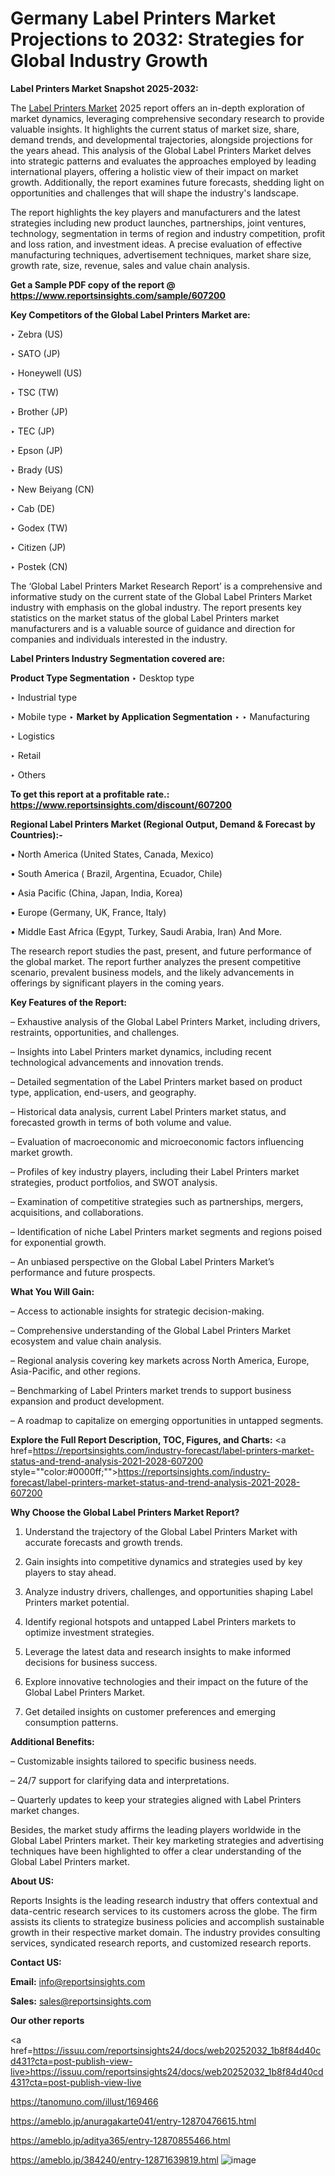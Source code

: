 # Germany Label Printers Market Projections to 2032: Strategies for Global Industry Growth

<strong>Label Printers Market Snapshot 2025-2032:</strong>

The <a href=https://www.reportsinsights.com/sample/607200>Label Printers Market</a> 2025 report offers an in-depth exploration of market dynamics, leveraging comprehensive secondary research to provide valuable insights. It highlights the current status of market size, share, demand trends, and developmental trajectories, alongside projections for the years ahead. This analysis of the Global Label Printers Market delves into strategic patterns and evaluates the approaches employed by leading international players, offering a holistic view of their impact on market growth. Additionally, the report examines future forecasts, shedding light on opportunities and challenges that will shape the industry's landscape.

The report highlights the key players and manufacturers and the latest strategies including new product launches, partnerships, joint ventures, technology, segmentation in terms of region and industry competition, profit and loss ration, and investment ideas. A precise evaluation of effective manufacturing techniques, advertisement techniques, market share size, growth rate, size, revenue, sales and value chain analysis.

<strong>Get a Sample PDF copy of the report @ <a href=https://www.reportsinsights.com/sample/607200 style=color:#0000ff;>https://www.reportsinsights.com/sample/607200</a></strong>

<strong>Key Competitors of the Global Label Printers Market are:</strong>

‣ Zebra (US)

‣ SATO (JP)

‣ Honeywell (US)

‣ TSC (TW)

‣ Brother (JP)

‣ TEC (JP)

‣ Epson (JP)

‣ Brady (US)

‣ New Beiyang (CN)

‣ Cab (DE)

‣ Godex (TW)

‣ Citizen (JP)

‣ Postek (CN)

The ‘Global Label Printers Market Research Report’ is a comprehensive and informative study on the current state of the Global Label Printers Market industry with emphasis on the global industry. The report presents key statistics on the market status of the global Label Printers market manufacturers and is a valuable source of guidance and direction for companies and individuals interested in the industry.

<strong>Label Printers Industry Segmentation covered are:</strong>

<strong>Product Type Segmentation</strong>
‣
Desktop type

‣ Industrial type

‣ Mobile type
‣ 
<strong>Market by Application Segmentation</strong>
‣
‣  Manufacturing

‣ Logistics

‣ Retail

‣ Others

<strong>To get this report at a profitable rate.: <a href=https://www.reportsinsights.com/discount/607200 style=color:#0000ff;>https://www.reportsinsights.com/discount/607200</a></strong>

<strong>Regional Label Printers Market (Regional Output, Demand &amp; Forecast by Countries):-</strong>

• North America (United States, Canada, Mexico)

• South America ( Brazil, Argentina, Ecuador, Chile)

• Asia Pacific (China, Japan, India, Korea)

• Europe (Germany, UK, France, Italy)

• Middle East Africa (Egypt, Turkey, Saudi Arabia, Iran) And More.

The research report studies the past, present, and future performance of the global market. The report further analyzes the present competitive scenario, prevalent business models, and the likely advancements in offerings by significant players in the coming years.

<strong>Key Features of the Report:</strong>

– Exhaustive analysis of the Global Label Printers Market, including drivers, restraints, opportunities, and challenges.

– Insights into Label Printers market dynamics, including recent technological advancements and innovation trends.

– Detailed segmentation of the Label Printers market based on product type, application, end-users, and geography.

– Historical data analysis, current Label Printers market status, and forecasted growth in terms of both volume and value.

– Evaluation of macroeconomic and microeconomic factors influencing market growth.

– Profiles of key industry players, including their Label Printers market strategies, product portfolios, and SWOT analysis.

– Examination of competitive strategies such as partnerships, mergers, acquisitions, and collaborations.

– Identification of niche Label Printers market segments and regions poised for exponential growth.

– An unbiased perspective on the Global Label Printers Market’s performance and future prospects.

<strong>What You Will Gain:</strong>

– Access to actionable insights for strategic decision-making.

– Comprehensive understanding of the Global Label Printers Market ecosystem and value chain analysis.

– Regional analysis covering key markets across North America, Europe, Asia-Pacific, and other regions.

– Benchmarking of Label Printers market trends to support business expansion and product development.

– A roadmap to capitalize on emerging opportunities in untapped segments.

<strong>Explore the Full Report Description, TOC, Figures, and Charts:</strong>
<a href=https://reportsinsights.com/industry-forecast/label-printers-market-status-and-trend-analysis-2021-2028-607200 style=""color:#0000ff;"">https://reportsinsights.com/industry-forecast/label-printers-market-status-and-trend-analysis-2021-2028-607200</a>

<strong>Why Choose the Global Label Printers Market Report?</strong>

1. Understand the trajectory of the Global Label Printers Market with accurate forecasts and growth trends.

2. Gain insights into competitive dynamics and strategies used by key players to stay ahead.

3. Analyze industry drivers, challenges, and opportunities shaping Label Printers market potential.

4. Identify regional hotspots and untapped Label Printers markets to optimize investment strategies.

5. Leverage the latest data and research insights to make informed decisions for business success.

6. Explore innovative technologies and their impact on the future of the Global Label Printers Market.

7. Get detailed insights on customer preferences and emerging consumption patterns.

<strong>Additional Benefits:</strong>

– Customizable insights tailored to specific business needs.

– 24/7 support for clarifying data and interpretations.

– Quarterly updates to keep your strategies aligned with Label Printers market changes.

Besides, the market study affirms the leading players worldwide in the Global Label Printers market. Their key marketing strategies and advertising techniques have been highlighted to offer a clear understanding of the Global Label Printers market.

<strong><strong>About US</strong>:</strong>

Reports Insights is the leading research industry that offers contextual and data-centric research services to its customers across the globe. The firm assists its clients to strategize business policies and accomplish sustainable growth in their respective market domain. The industry provides consulting services, syndicated research reports, and customized research reports.

<strong>Contact US:</strong>

<p class=><b>Email:</b> <a href=mailto:info@reportsinsights.com>info@reportsinsights.com</a></p>
<p class=><b>Sales:</b> <a href=mailto:sales@reportsinsights.com>sales@reportsinsights.com</a></p>

<strong>Our other reports</strong>

<a href=https://issuu.com/reportsinsights24/docs/web20252032_1b8f84d40cd431?cta=post-publish-view-live>https://issuu.com/reportsinsights24/docs/web20252032_1b8f84d40cd431?cta=post-publish-view-live</a>

<a href=https://tanomuno.com/illust/169466>https://tanomuno.com/illust/169466</a>

<a href=https://ameblo.jp/anuragakarte041/entry-12870476615.html>https://ameblo.jp/anuragakarte041/entry-12870476615.html</a>

<a href=https://ameblo.jp/aditya365/entry-12870855466.html>https://ameblo.jp/aditya365/entry-12870855466.html</a>

<a href=https://ameblo.jp/384240/entry-12871639819.html>https://ameblo.jp/384240/entry-12871639819.html</a>
![image](https://github.com/user-attachments/assets/b81ee87d-caa2-46f8-a715-c1e635934da1)
